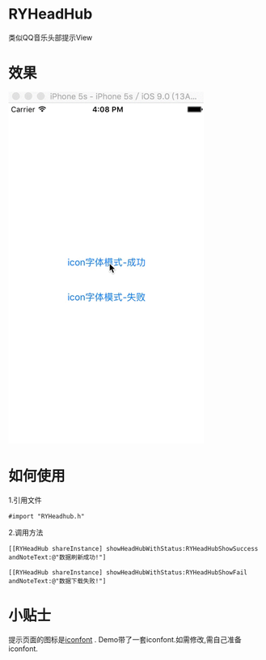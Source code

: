 # RYHeadHub

类似QQ音乐头部提示View

# 效果

![RYHeadHub](https://github.com/Resory/Images/blob/master/RYHeadHub.gif)

# 如何使用

1.引用文件<br>
``` objc
#import "RYHeadhub.h"
```
  
2.调用方法<br>
``` objc
[[RYHeadHub shareInstance] showHeadHubWithStatus:RYHeadHubShowSuccess andNoteText:@"数据刷新成功!"]
```
``` objc
[[RYHeadHub shareInstance] showHeadHubWithStatus:RYHeadHubShowFail andNoteText:@"数据下载失败!"]
```

# 小贴士
提示页面的图标是[iconfont](http://ued.taobao.org/blog/2013/09/icon-font-in-ios/ "关于iconfont") . Demo带了一套iconfont.如需修改,需自己准备iconfont.<br>
